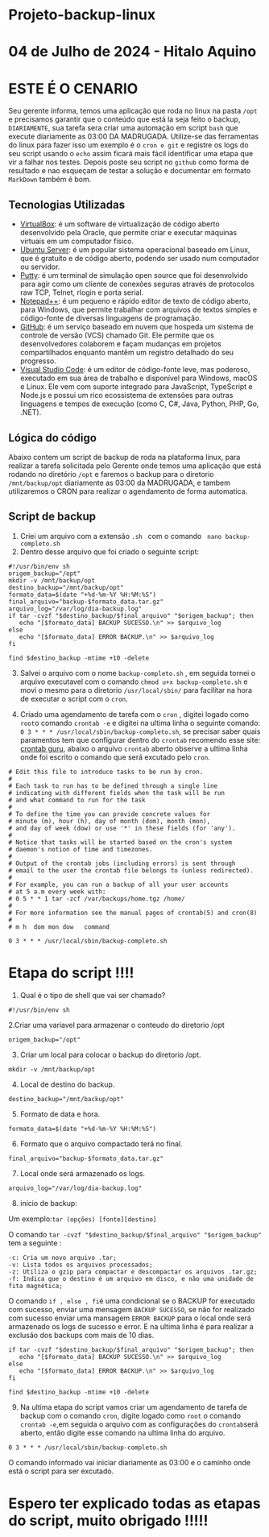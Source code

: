 # Projeto-backup-linux
# 04 de Julho de 2024 - Hitalo Aquino
# ESTE É O CENARIO

Seu gerente informa, temos uma aplicação que roda no linux na pasta ```/opt ```e precisamos garantir que o conteúdo que está la seja feito o backup, ```DIARIAMENTE```,
sua tarefa sera criar uma automação em script ```bash``` que execute diariamente as 03:00 DA MADRUGADA. Utilize-se das ferramentas do linux para fazer isso 
um exemplo é o ```cron e git``` e registre os logs do seu script usando o ```echo``` assim ficará mais fácil identificar uma etapa que vir a falhar nos testes.
Depois poste seu script no ```github``` como forma de resultado e nao esqueçam de testar a solução e documentar em formato ```MarkDown``` também é bom.

## Tecnologias Utilizadas

- [VirtualBox](https://www.virtualbox.org/): é um software de virtualização de código aberto desenvolvido pela Oracle, que permite criar e executar máquinas virtuais em um computador físico.
- [Ubuntu Server](https://ubuntu.com/download/server/): é um popular sistema operacional baseado em Linux, que é gratuito e de código aberto, podendo ser usado num computador ou servidor.
- [Putty](https://www.putty.org/): é um terminal de simulação open source que foi desenvolvido para agir como um cliente de conexões seguras através de protocolos raw TCP, Telnet, rlogin e porta serial. 
- [Notepad++](https://notepad-plus-plus.org/downloads/): é um pequeno e rápido editor de texto de código aberto, para Windows, que permite trabalhar com arquivos de textos simples e código-fonte de diversas linguagens de programação.
- [GitHub](https://github.com/): é um serviço baseado em nuvem que hospeda um sistema de controle de versão (VCS) chamado Git. Ele permite que os desenvolvedores colaborem e façam mudanças em projetos compartilhados enquanto mantêm um registro detalhado do seu progresso.
- [Visual Studio Code](https://code.visualstudio.com/): é um editor de código-fonte leve, mas poderoso, executado em sua área de trabalho e disponível para Windows, macOS e Linux. Ele vem com suporte integrado para JavaScript, TypeScript e Node.js e possui um rico ecossistema de extensões para outras linguagens e tempos de execução (como C, C#, Java, Python, PHP, Go, .NET).


## Lógica do código

Abaixo contem um script de backup de roda na plataforma linux, para realizar a tarefa solicitada pelo Gerente onde temos uma aplicação que está rodando no diretório ```/opt``` e faremos o backup para o diretorio ```/mnt/backup/opt``` diariamente as 03:00 da MADRUGADA, 
e tambem utilizaremos o CRON para realizar o agendamento de forma automatica.

## Script de backup


1. Criei um arquivo com a extensão ```.sh ``` com o comando ``` nano backup-completo.sh```
2. Dentro desse arquivo que foi criado o seguinte script:

```
#!/usr/bin/env sh
origem_backup="/opt"
mkdir -v /mnt/backup/opt
destino_backup="/mnt/backup/opt"
formato_data=$(date "+%d-%m-%Y %H:%M:%S")
final_arquivo="backup-$formato_data.tar.gz"
arquivo_log="/var/log/dia-backup.log"
if tar -cvzf "$destino_backup/$final_arquivo" "$origem_backup"; then
   echo "[$formato_data] BACKUP SUCESSO.\n" >> $arquivo_log
else
   echo "[$formato_data] ERROR BACKUP.\n" >> $arquivo_log
fi

find $destino_backup -mtime +10 -delete
```
3. Salvei o arquivo com o nome ```backup-completo.sh``` , em seguida tornei o arquivo executavel com o comando ```chmod u+x backup-completo.sh``` e movi o mesmo para o diretorio ```/usr/local/sbin/``` para facilitar na hora de executar o script com o ```cron```.

4. Criado uma agendamento de tarefa com o ```cron``` , digitei logado como ```root```o comando ```crontab -e``` e digitei na ultima linha o seguinte comando: ```0 3 * * * /usr/local/sbin/backup-completo.sh```, se precisar saber quais paramentos tem que configurar dentro do ```crontab``` recomendo esse site: [crontab guru](https://crontab.guru/), abaixo o arquivo ```crontab``` aberto observe a ultima linha onde foi escrito o comando que  será excutado pelo ```cron```.

```
# Edit this file to introduce tasks to be run by cron.
# 
# Each task to run has to be defined through a single line
# indicating with different fields when the task will be run
# and what command to run for the task
# 
# To define the time you can provide concrete values for
# minute (m), hour (h), day of month (dom), month (mon),
# and day of week (dow) or use '*' in these fields (for 'any').
# 
# Notice that tasks will be started based on the cron's system
# daemon's notion of time and timezones.
# 
# Output of the crontab jobs (including errors) is sent through
# email to the user the crontab file belongs to (unless redirected).
# 
# For example, you can run a backup of all your user accounts
# at 5 a.m every week with:
# 0 5 * * 1 tar -zcf /var/backups/home.tgz /home/
# 
# For more information see the manual pages of crontab(5) and cron(8)
# 
# m h  dom mon dow   command

0 3 * * * /usr/local/sbin/backup-completo.sh
```

# Etapa do script !!!!

1. Qual é o tipo de shell que vai ser chamado?
```
#!/usr/bin/env sh
```
2.Criar uma variavel para armazenar o conteudo do diretorio /opt
```
origem_backup="/opt"
```
3. Criar um local para colocar o backup do diretorio /opt.
```
mkdir -v /mnt/backup/opt
```
4. Local de destino do backup.
```
destino_backup="/mnt/backup/opt"
```
5. Formato de data e hora.
```
formato_data=$(date "+%d-%m-%Y %H:%M:%S")
```
6. Formato que o arquivo compactado terá no final.
```
final_arquivo="backup-$formato_data.tar.gz"
```
7. Local onde será armazenado os logs.
```
arquivo_log="/var/log/dia-backup.log"
```

8. inicio de backup:

Um exemplo:```tar (opções) [fonte][destino]```

O comando ```tar -cvzf "$destino_backup/$final_arquivo" "$origem_backup" ``` tem a seguinte :
```
-c: Cria um novo arquivo .tar;
-v: Lista todos os arquivos processados;
-z: Utiliza o gzip para compactar e descompactar os arquivos .tar.gz;
-f: Indica que o destino é um arquivo em disco, e não uma unidade de fita magnética;
```
O comando ```if , else , fi```é uma condicional se o BACKUP for executado com sucesso, enviar uma mensagem ```BACKUP SUCESSO```, se não for realizado com sucesso enviar uma mansagem ```ERROR BACKUP``` para o local onde será armazenado os logs de sucesso e error. E na ultima linha é para realizar a exclusão dos backups com mais de 10 dias.
```
if tar -cvzf "$destino_backup/$final_arquivo" "$origem_backup"; then
   echo "[$formato_data] BACKUP SUCESSO.\n" >> $arquivo_log
else
   echo "[$formato_data] ERROR BACKUP.\n" >> $arquivo_log
fi

find $destino_backup -mtime +10 -delete
```
9. Na ultima etapa do script vamos criar um agendamento de tarefa de backup com o comando  ```cron```, digite logado como ```root``` o comando ```crontab -e```,em seguida o arquivo com as configurações do ```crontab```será aberto, então digite esse comando na ultima linha do arquivo.
```
0 3 * * * /usr/local/sbin/backup-completo.sh
``` 
O comando informado vai iniciar diariamente as 03:00 e o caminho onde está o script para ser excutado. 

# Espero ter explicado todas as etapas do script, muito obrigado !!!!!